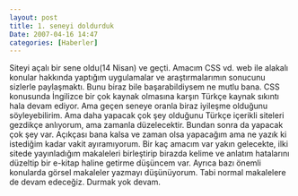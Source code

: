 ```yaml
---
layout: post
title: 1. seneyi doldurduk
Date: 2007-04-16 14:47
categories: [Haberler]
---
```


Siteyi açalı bir sene oldu(14 Nisan) ve geçti. Amacım CSS vd. web ile
alakalı konular hakkında yaptığım uygulamalar ve araştırmalarımın
sonucunu sizlerle paylaşmaktı. Bunu biraz bile başarabildiysem ne mutlu
bana. CSS konusunda İngilizce bir çok kaynak olmasına karşın Türkçe
kaynak sıkıntı hala devam ediyor. Ama geçen seneye oranla biraz iyileşme
olduğunu söyleyebilirim. Ama daha yapacak çok şey olduğunu Türkçe
içerikli siteleri gezdikçe anlıyorum, ama zamanla düzelecektir. Bundan
sonra da yapacak çok şey var. Açıkçası bana kalsa ve zaman olsa
yapacağım ama ne yazık ki istediğim kadar vakit ayıramıyorum. Bir kaç
amacım var yakın gelecekte, ilki sitede yayınladığım makaleleri
birleştirip birazda kelime ve anlatım hatalarını düzeltip bir e-kitap
haline getirme düşüncem var. Ayrıca bazı önemli konularda görsel
makaleler yazmayı düşünüyorum. Tabi normal makalelere de devam edeceğiz.
Durmak yok devam.
